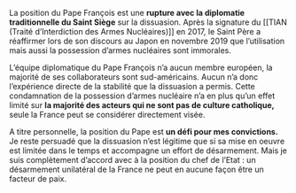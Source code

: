 La position du Pape François est une **rupture avec la diplomatie traditionnelle du Saint Siège** sur la dissuasion. Après la signature du [[TIAN (Traité d’Interdiction des Armes Nucléaires)]] en 2017, le Saint Père a réaffirmer lors de son discours au Japon en novembre 2019 que l’utilisation mais aussi la possession d’armes nucléaires sont immorales.

L’équipe diplomatique du Pape François n’a aucun membre européen, la majorité de ses collaborateurs sont sud-américains. Aucun n’a donc l’expérience directe de la stabilité que la dissuasion a permis. Cette condamnation de la possession d’armes nucléaire n’a en plus qu’un effet limité sur **la majorité des acteurs qui ne sont pas de culture catholique,** seule la France peut se considérer directement visée.

A titre personnelle, la position du Pape est  **un défi pour mes convictions.** Je reste persuadé que la dissuasion n’est légitime que si sa mise en oeuvre est limitée dans le temps et accompagne un effort de désarmement. Mais je suis complètement d’accord avec à la position du chef de l’Etat : un désarmement unilatéral de la France ne peut en aucune façon être un facteur de paix.